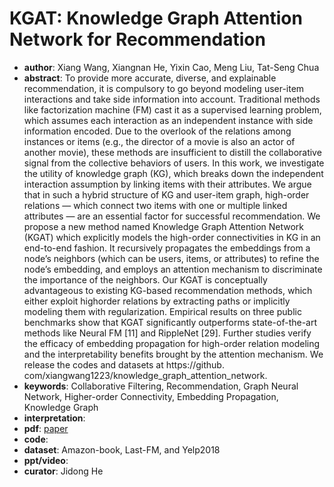# KGAT: Knowledge Graph Attention Network for Recommendation
- **author**: Xiang Wang, Xiangnan He, Yixin Cao, Meng Liu, Tat-Seng Chua
- **abstract**: To provide more accurate, diverse, and explainable recommendation, it is compulsory to go beyond modeling user-item interactions and take side information into account. Traditional methods like factorization machine (FM) cast it as a supervised learning problem, which assumes each interaction as an independent instance with side information encoded. Due to the overlook of the relations among instances or items (e.g., the director of a movie is also an actor of another movie), these methods are insufficient to distill the collaborative signal from the collective behaviors of users. In this work, we investigate the utility of knowledge graph (KG), which breaks down the independent interaction assumption by linking items with their attributes. We argue that in such a hybrid structure of KG and user-item graph, high-order relations — which connect two items with one or multiple linked attributes — are an essential factor for successful recommendation. We propose a new method named Knowledge Graph Attention Network (KGAT) which explicitly models the high-order connectivities in KG in an end-to-end fashion. It recursively propagates the embeddings from a node’s neighbors (which can be users, items, or attributes) to refine the node’s embedding, and employs an attention mechanism to discriminate the importance of the neighbors. Our KGAT is conceptually advantageous to existing KG-based recommendation methods, which either exploit highorder relations by extracting paths or implicitly modeling them with regularization. Empirical results on three public benchmarks show that KGAT significantly outperforms state-of-the-art methods like Neural FM [11] and RippleNet [29]. Further studies verify the efficacy of embedding propagation for high-order relation modeling and the interpretability benefits brought by the attention mechanism. We release the codes and datasets at https://github. com/xiangwang1223/knowledge_graph_attention_network.
- **keywords**: Collaborative Filtering, Recommendation, Graph Neural Network, Higher-order Connectivity, Embedding Propagation, Knowledge Graph
- **interpretation**:
- **pdf**: [paper](https://arxiv.org/abs/1905.07854v1)
- **code**: 
- **dataset**: Amazon-book, Last-FM, and Yelp2018
- **ppt/video**:
- **curator**: Jidong He
